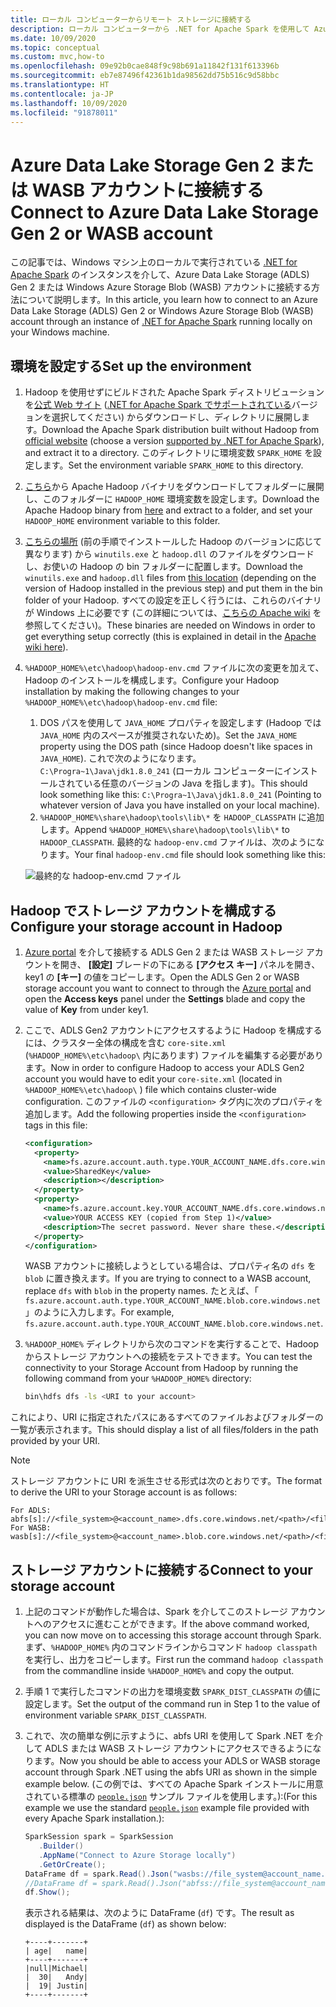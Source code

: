 ```yaml
---
title: ローカル コンピューターからリモート ストレージに接続する
description: ローカル コンピューターから .NET for Apache Spark を使用して Azure Storage アカウントに接続します。
ms.date: 10/09/2020
ms.topic: conceptual
ms.custom: mvc,how-to
ms.openlocfilehash: 09e92b0cae848f9c98b691a11842f131f613396b
ms.sourcegitcommit: eb7e87496f42361b1da98562dd75b516c9d58bbc
ms.translationtype: HT
ms.contentlocale: ja-JP
ms.lasthandoff: 10/09/2020
ms.locfileid: "91878011"
---
```

# <a name="connect-to-azure-data-lake-storage-gen-2-or-wasb-account"></a><span data-ttu-id="5a1df-103">Azure Data Lake Storage Gen 2 または WASB アカウントに接続する</span><span class="sxs-lookup"><span data-stu-id="5a1df-103">Connect to Azure Data Lake Storage Gen 2 or WASB account</span></span>

<span data-ttu-id="5a1df-104">この記事では、Windows マシン上のローカルで実行されている [.NET for Apache Spark](https://github.com/dotnet/spark) のインスタンスを介して、Azure Data Lake Storage (ADLS) Gen 2 または Windows Azure Storage Blob (WASB) アカウントに接続する方法について説明します。</span><span class="sxs-lookup"><span data-stu-id="5a1df-104">In this article, you learn how to connect to an Azure Data Lake Storage (ADLS) Gen 2 or Windows Azure Storage Blob (WASB) account through an instance of [.NET for Apache Spark](https://github.com/dotnet/spark) running locally on your Windows machine.</span></span>

## <a name="set-up-the-environment"></a><span data-ttu-id="5a1df-105">環境を設定する</span><span class="sxs-lookup"><span data-stu-id="5a1df-105">Set up the environment</span></span>

1. <span data-ttu-id="5a1df-106">Hadoop を使用せずにビルドされた Apache Spark ディストリビューションを[公式 Web サイト](https://archive.apache.org/dist/spark/) ([.NET for Apache Spark でサポートされている](https://github.com/dotnet/spark#supported-apache-spark)バージョンを選択してください) からダウンロードし、ディレクトリに展開します。</span><span class="sxs-lookup"><span data-stu-id="5a1df-106">Download the Apache Spark distribution built without Hadoop from [official website](https://archive.apache.org/dist/spark/) (choose a version [supported by .NET for Apache Spark](https://github.com/dotnet/spark#supported-apache-spark)), and extract it to a directory.</span></span> <span data-ttu-id="5a1df-107">このディレクトリに環境変数 `SPARK_HOME` を設定します。</span><span class="sxs-lookup"><span data-stu-id="5a1df-107">Set the environment variable `SPARK_HOME` to this directory.</span></span>
2. <span data-ttu-id="5a1df-108">[こちら](http://hadoop.apache.org/releases.html)から Apache Hadoop バイナリをダウンロードしてフォルダーに展開し、このフォルダーに `HADOOP_HOME` 環境変数を設定します。</span><span class="sxs-lookup"><span data-stu-id="5a1df-108">Download the Apache Hadoop binary from [here](http://hadoop.apache.org/releases.html) and extract to a folder, and set your `HADOOP_HOME` environment variable to this folder.</span></span>
3. <span data-ttu-id="5a1df-109">[こちらの場所](https://github.com/cdarlint/winutils) (前の手順でインストールした Hadoop のバージョンに応じて異なります) から `winutils.exe` と `hadoop.dll` のファイルをダウンロードし、お使いの Hadoop の bin フォルダーに配置します。</span><span class="sxs-lookup"><span data-stu-id="5a1df-109">Download the `winutils.exe` and `hadoop.dll` files from [this location](https://github.com/cdarlint/winutils) (depending on the version of Hadoop installed in the previous step) and put them in the bin folder of your Hadoop.</span></span> <span data-ttu-id="5a1df-110">すべての設定を正しく行うには、これらのバイナリが Windows 上に必要です (この詳細については、[こちらの Apache wiki](https://cwiki.apache.org/confluence/display/HADOOP2/WindowsProblems) を参照してください)。</span><span class="sxs-lookup"><span data-stu-id="5a1df-110">These binaries are needed on Windows in order to get everything setup correctly (this is explained in detail in the [Apache wiki here](https://cwiki.apache.org/confluence/display/HADOOP2/WindowsProblems)).</span></span>
4. <span data-ttu-id="5a1df-111">`%HADOOP_HOME%\etc\hadoop\hadoop-env.cmd` ファイルに次の変更を加えて、Hadoop のインストールを構成します。</span><span class="sxs-lookup"><span data-stu-id="5a1df-111">Configure your Hadoop installation by making the following changes to your `%HADOOP_HOME%\etc\hadoop\hadoop-env.cmd` file:</span></span>
    1. <span data-ttu-id="5a1df-112">DOS パスを使用して `JAVA_HOME` プロパティを設定します (Hadoop では `JAVA_HOME` 内のスペースが推奨されないため)。</span><span class="sxs-lookup"><span data-stu-id="5a1df-112">Set the `JAVA_HOME` property using the DOS path (since Hadoop doesn't like spaces in `JAVA_HOME`).</span></span> <span data-ttu-id="5a1df-113">これで次のようになります。`C:\Progra~1\Java\jdk1.8.0_241` (ローカル コンピューターにインストールされている任意のバージョンの Java を指します)。</span><span class="sxs-lookup"><span data-stu-id="5a1df-113">This should look something like this: `C:\Progra~1\Java\jdk1.8.0_241` (Pointing to whatever version of Java you have installed on your local machine).</span></span>
    2. <span data-ttu-id="5a1df-114">`%HADOOP_HOME%\share\hadoop\tools\lib\*` を `HADOOP_CLASSPATH` に追加します。</span><span class="sxs-lookup"><span data-stu-id="5a1df-114">Append `%HADOOP_HOME%\share\hadoop\tools\lib\*` to `HADOOP_CLASSPATH`.</span></span>
    <span data-ttu-id="5a1df-115">最終的な `hadoop-env.cmd` ファイルは、次のようになります。</span><span class="sxs-lookup"><span data-stu-id="5a1df-115">Your final `hadoop-env.cmd` file should look something like this:</span></span>

    ![最終的な hadoop-env.cmd ファイル](./media/connect-external-sources/hadoop-env.png)

## <a name="configure-your-storage-account-in-hadoop"></a><span data-ttu-id="5a1df-117">Hadoop でストレージ アカウントを構成する</span><span class="sxs-lookup"><span data-stu-id="5a1df-117">Configure your storage account in Hadoop</span></span>

1. <span data-ttu-id="5a1df-118">[Azure portal](https://portal.azure.com) を介して接続する ADLS Gen 2 または WASB ストレージ アカウントを開き、 **[設定]** ブレードの下にある **[アクセス キー]** パネルを開き、key1 の **[キー]** の値をコピーします。</span><span class="sxs-lookup"><span data-stu-id="5a1df-118">Open the ADLS Gen 2 or WASB storage account you want to connect to through the [Azure portal](https://portal.azure.com) and open the **Access keys** panel under the **Settings** blade and copy the value of **Key** from under key1.</span></span>
2. <span data-ttu-id="5a1df-119">ここで、ADLS Gen2 アカウントにアクセスするように Hadoop を構成するには、クラスター全体の構成を含む `core-site.xml` (`%HADOOP_HOME%\etc\hadoop\` 内にあります) ファイルを編集する必要があります。</span><span class="sxs-lookup"><span data-stu-id="5a1df-119">Now in order to configure Hadoop to access your ADLS Gen2 account you would have to edit your `core-site.xml` (located in `%HADOOP_HOME%\etc\hadoop\` ) file which contains cluster-wide configuration.</span></span> <span data-ttu-id="5a1df-120">このファイルの `<configuration>` タグ内に次のプロパティを追加します。</span><span class="sxs-lookup"><span data-stu-id="5a1df-120">Add the following properties inside the `<configuration>` tags in this file:</span></span>

    ```xml
    <configuration>
      <property>
        <name>fs.azure.account.auth.type.YOUR_ACCOUNT_NAME.dfs.core.windows.net</name>
        <value>SharedKey</value>
        <description></description>
      </property>
      <property>
        <name>fs.azure.account.key.YOUR_ACCOUNT_NAME.dfs.core.windows.net</name>
        <value>YOUR ACCESS KEY (copied from Step 1)</value>
        <description>The secret password. Never share these.</description>
      </property>
    </configuration>
    ```

    <span data-ttu-id="5a1df-121">WASB アカウントに接続しようとしている場合は、プロパティ名の `dfs` を `blob` に置き換えます。</span><span class="sxs-lookup"><span data-stu-id="5a1df-121">If you are trying to connect to a WASB account, replace `dfs` with `blob` in the property names.</span></span> <span data-ttu-id="5a1df-122">たとえば、「 `fs.azure.account.auth.type.YOUR_ACCOUNT_NAME.blob.core.windows.net` 」のように入力します。</span><span class="sxs-lookup"><span data-stu-id="5a1df-122">For example, `fs.azure.account.auth.type.YOUR_ACCOUNT_NAME.blob.core.windows.net`.</span></span>
3. <span data-ttu-id="5a1df-123">`%HADOOP_HOME%` ディレクトリから次のコマンドを実行することで、Hadoop からストレージ アカウントへの接続をテストできます。</span><span class="sxs-lookup"><span data-stu-id="5a1df-123">You can test the connectivity to your Storage Account from Hadoop by running the following command from your `%HADOOP_HOME%` directory:</span></span>

    ```bash
    bin\hdfs dfs -ls <URI to your account>
    ```

<span data-ttu-id="5a1df-124">これにより、URI に指定されたパスにあるすべてのファイルおよびフォルダーの一覧が表示されます。</span><span class="sxs-lookup"><span data-stu-id="5a1df-124">This should display a list of all files/folders in the path provided by your URI.</span></span>

> [!NOTE]
> <span data-ttu-id="5a1df-125">ストレージ アカウントに URI を派生させる形式は次のとおりです。</span><span class="sxs-lookup"><span data-stu-id="5a1df-125">The format to derive the URI to your Storage account is as follows:</span></span>
>
> ```
> For ADLS: abfs[s]://<file_system>@<account_name>.dfs.core.windows.net/<path>/<file_name>
> For WASB: wasb[s]://<file_system>@<account_name>.blob.core.windows.net/<path>/<file_name>
> ```

## <a name="connect-to-your-storage-account"></a><span data-ttu-id="5a1df-126">ストレージ アカウントに接続する</span><span class="sxs-lookup"><span data-stu-id="5a1df-126">Connect to your storage account</span></span>

1. <span data-ttu-id="5a1df-127">上記のコマンドが動作した場合は、Spark を介してこのストレージ アカウントへのアクセスに進むことができます。</span><span class="sxs-lookup"><span data-stu-id="5a1df-127">If the above command worked, you can now move on to accessing this storage account through Spark.</span></span> <span data-ttu-id="5a1df-128">まず、`%HADOOP_HOME%` 内のコマンドラインからコマンド `hadoop classpath` を実行し、出力をコピーします。</span><span class="sxs-lookup"><span data-stu-id="5a1df-128">First run the command `hadoop classpath` from the commandline inside `%HADOOP_HOME%` and copy the output.</span></span>
2. <span data-ttu-id="5a1df-129">手順 1 で実行したコマンドの出力を環境変数 `SPARK_DIST_CLASSPATH` の値に設定します。</span><span class="sxs-lookup"><span data-stu-id="5a1df-129">Set the output of the command run in Step 1 to the value of environment variable `SPARK_DIST_CLASSPATH`.</span></span>
3. <span data-ttu-id="5a1df-130">これで、次の簡単な例に示すように、abfs URI を使用して Spark .NET を介して ADLS または WASB ストレージ アカウントにアクセスできるようになります。</span><span class="sxs-lookup"><span data-stu-id="5a1df-130">Now you should be able to access your ADLS or WASB storage account through Spark .NET using the abfs URI as shown in the simple example below.</span></span> <span data-ttu-id="5a1df-131">(この例では、すべての Apache Spark インストールに用意されている標準の [`people.json`](https://github.com/apache/spark/blob/master/examples/src/main/resources/people.json) サンプル ファイルを使用します。):</span><span class="sxs-lookup"><span data-stu-id="5a1df-131">(For this example we use the standard [`people.json`](https://github.com/apache/spark/blob/master/examples/src/main/resources/people.json) example file provided with every Apache Spark installation.):</span></span>

    ```csharp
    SparkSession spark = SparkSession
       .Builder()
       .AppName("Connect to Azure Storage locally")
       .GetOrCreate();
    DataFrame df = spark.Read().Json("wasbs://file_system@account_name.blob.core.windows.net/path/people.json");
    //DataFrame df = spark.Read().Json("abfss://file_system@account_name.dfs.core.windows.net/path/file.json");
    df.Show();
    ```

    <span data-ttu-id="5a1df-132">表示される結果は、次のように DataFrame (`df`) です。</span><span class="sxs-lookup"><span data-stu-id="5a1df-132">The result as displayed is the DataFrame (`df`) as shown below:</span></span>

    ```text
    +----+-------+
    | age|   name|
    +----+-------+
    |null|Michael|
    |  30|   Andy|
    |  19| Justin|
    +----+-------+
    ```
